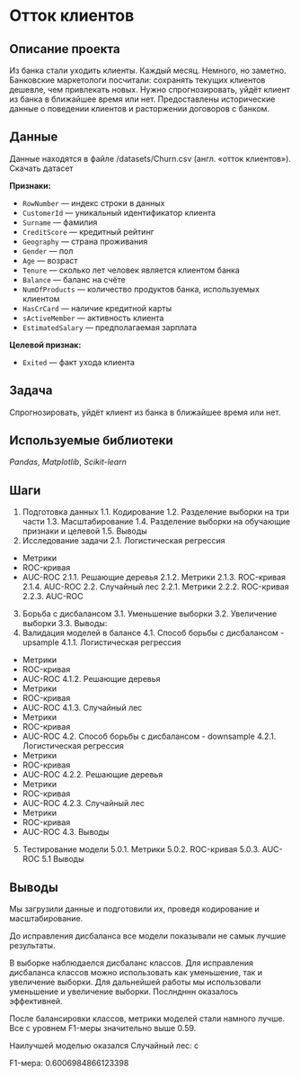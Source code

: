 # Отток клиентов

## Описание проекта

Из банка стали уходить клиенты. Каждый месяц. Немного, но заметно. Банковские маркетологи посчитали: сохранять текущих клиентов дешевле, чем привлекать новых.
Нужно спрогнозировать, уйдёт клиент из банка в ближайшее время или нет. Предоставлены исторические данные о поведении клиентов и расторжении договоров с банком.

## Данные

Данные находятся в файле /datasets/Churn.csv (англ. «отток клиентов»). Скачать датасет

**Признаки:**
- `RowNumber` — индекс строки в данных
- `CustomerId` — уникальный идентификатор клиента
- `Surname` — фамилия
- `CreditScore` — кредитный рейтинг
- `Geography` — страна проживания
- `Gender` — пол
- `Age` — возраст
- `Tenure` — сколько лет человек является клиентом банка
- `Balance` — баланс на счёте
- `NumOfProducts` — количество продуктов банка, используемых клиентом
- `HasCrCard` — наличие кредитной карты
- `sActiveMember` — активность клиента
- `EstimatedSalary` — предполагаемая зарплата

**Целевой признак:**

- `Exited` — факт ухода клиента

## Задача

Cпрогнозировать, уйдёт клиент из банка в ближайшее время или нет.

## Используемые библиотеки
*Pandas*, *Matplotlib*, *Scikit-learn*

## Шаги

1. Подготовка данных
1.1. Кодирование
1.2. Разделение выборки на три части
1.3. Масштабирование
1.4. Разделение выборки на обучающие признаки и целевой
1.5. Выводы
2. Исследование задачи
2.1. Логистическая регрессия
- Метрики
- ROC-кривая
- AUC-ROC
2.1.1. Решающие деревья
2.1.2. Метрики
2.1.3. ROC-кривая
2.1.4. AUC-ROC
2.2. Случайный лес
2.2.1. Метрики
2.2.2. ROC-кривая
2.2.3. AUC-ROC
3. Борьба с дисбалансом
3.1. Уменьшение выборки
3.2. Увеличение выборки
3.3. Выводы:
4. Валидация моделей в балансе
4.1. Способ борьбы с дисбалансом - upsample
4.1.1.  Логистическая регрессия
- Метрики
- ROC-кривая
- AUC-ROC
4.1.2.  Решающие деревья
- Метрики
- ROC-кривая
- AUC-ROC
4.1.3.  Случайный лес
- Метрики
- ROC-кривая
- AUC-ROC
4.2. Способ борьбы с дисбалансом - downsample
4.2.1. Логистическая регрессия
- Метрики
- ROC-кривая
- AUC-ROC
4.2.2. Решающие деревья
- Метрики
- ROC-кривая
- AUC-ROC
4.2.3. Случайный лес
- Метрики
- ROC-кривая
- AUC-ROC
4.3. Выводы
5.  Тестирование модели
5.0.1. Метрики
5.0.2. ROC-кривая
5.0.3. AUC-ROC
5.1  Выводы

## Выводы

Мы загрузили данные и подготовили их, проведя кодирование и масштабирование.

До исправления дисбаланса все модели показывали не самык лучшие результаты.

В выборке наблюдаелся дисбаланс классов. Для исправления дисбаланса классов можно использовать как уменьшение, так и увеличение выборки. Для дальнейшей работы мы использовали уменьшение и увеличение выборки. Послндннн оказалось эффективней.

После балансировки классов, метрики моделей стали намного лучше. Все с уровнем F1-меры значительно выше 0.59.

Наилучшей моделью оказался Случайный лес: с

F1-мера: 0.6006984866123398
